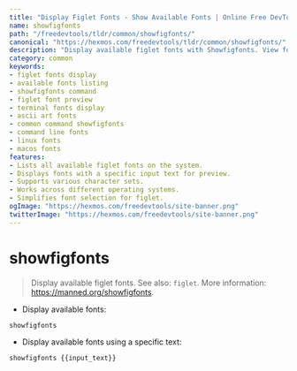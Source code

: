 ```yaml
---
title: "Display Figlet Fonts - Show Available Fonts | Online Free DevTools by Hexmos"
name: showfigfonts
path: "/freedevtools/tldr/common/showfigfonts/"
canonical: "https://hexmos.com/freedevtools/tldr/common/showfigfonts/"
description: "Display available figlet fonts with Showfigfonts. View font list and preview text using specific fonts quickly. Free online tool, no registration required."
category: common
keywords:
- figlet fonts display
- available fonts listing
- showfigfonts command
- figlet font preview
- terminal fonts display
- ascii art fonts
- common command showfigfonts
- command line fonts
- linux fonts
- macos fonts
features:
- Lists all available figlet fonts on the system.
- Displays fonts with a specific input text for preview.
- Supports various character sets.
- Works across different operating systems.
- Simplifies font selection for figlet.
ogImage: "https://hexmos.com/freedevtools/site-banner.png"
twitterImage: "https://hexmos.com/freedevtools/site-banner.png"
---
```


# showfigfonts

> Display available figlet fonts.
> See also: `figlet`.
> More information: <https://manned.org/showfigfonts>.

- Display available fonts:

`showfigfonts`

- Display available fonts using a specific text:

`showfigfonts {{input_text}}`
